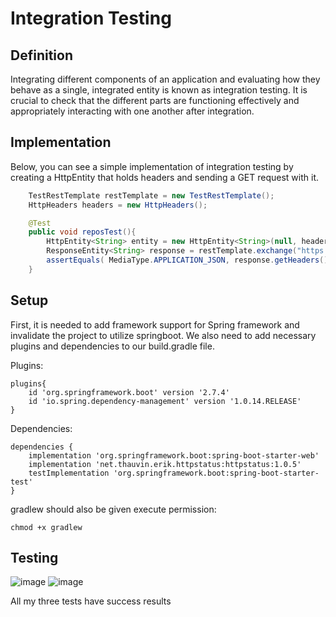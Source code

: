 # Integration Testing

## Definition
Integrating different components of an application and evaluating how they behave as a single, integrated entity is known as integration testing. It is crucial to check that the different parts are functioning effectively and appropriately interacting with one another after integration.

## Implementation
Below, you can see a simple implementation of integration testing by creating a HttpEntity that holds headers and sending a GET request with it. 

```java
    TestRestTemplate restTemplate = new TestRestTemplate();
    HttpHeaders headers = new HttpHeaders();

    @Test
    public void reposTest(){
        HttpEntity<String> entity = new HttpEntity<String>(null, headers);
        ResponseEntity<String> response = restTemplate.exchange("https://60a21d3f745cd70017576092.mockapi.io/api/v1/repos", HttpMethod.GET, entity, String.class);
        assertEquals( MediaType.APPLICATION_JSON, response.getHeaders().getContentType());
    }
```
## Setup
First, it is needed to add framework support for Spring framework and invalidate the project to utilize springboot. We also need to add necessary plugins and dependencies to our build.gradle file.

Plugins:
```
plugins{
    id 'org.springframework.boot' version '2.7.4'
    id 'io.spring.dependency-management' version '1.0.14.RELEASE'
}
```
Dependencies:
```
dependencies {
    implementation 'org.springframework.boot:spring-boot-starter-web'
    implementation 'net.thauvin.erik.httpstatus:httpstatus:1.0.5'
    testImplementation 'org.springframework.boot:spring-boot-starter-test'
}
```
gradlew should also be given execute permission:
```
chmod +x gradlew
```
## Testing
![image](https://user-images.githubusercontent.com/71690774/194756885-36079c2b-06ae-4061-9e45-b2523b328e1a.png)
![image](https://user-images.githubusercontent.com/71690774/194756625-367501c0-8ba9-4ac6-bc4e-aac3d917c31e.png)

All my three tests have success results
